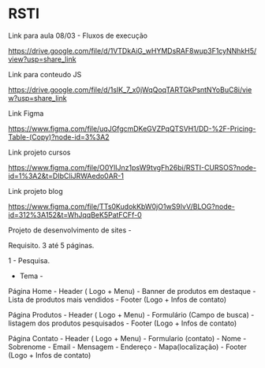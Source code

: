 # RSTI

Link para aula 08/03 - Fluxos de execução

https://drive.google.com/file/d/1VTDkAiG_wHYMDsRAF8wup3F1cyNNhkH5/view?usp=share_link

Link para conteudo JS

https://drive.google.com/file/d/1sIK_7_x0jWqQoqTARTGkPsntNYoBuC8i/view?usp=share_link


Link Figma

https://www.figma.com/file/uqJGfgcmDKeGVZPqQTSVH1/DD-%2F-Pricing-Table-(Copy)?node-id=3%3A2


Link projeto cursos

https://www.figma.com/file/O0YlIJnz1psW9tvgFh26bi/RSTI-CURSOS?node-id=1%3A2&t=DIbCliJRWAedo0AR-1


Link projeto blog

https://www.figma.com/file/TTs0KudokKbW0jO1wS9IvV/BLOG?node-id=312%3A152&t=WhJqqBeK5PatFCFf-0


Projeto de desenvolvimento de sites - 

Requisito. 3 até 5 páginas.

1 - Pesquisa.

- Tema -


Página Home
    - Header ( Logo + Menu)
    - Banner de produtos em destaque
    - Lista de produtos mais vendidos
    - Footer (Logo + Infos de contato)


Página Produtos
    - Header ( Logo + Menu)
    - Formulário (Campo de busca)
    - listagem dos produtos pesquisados
    - Footer (Logo + Infos de contato)


Página Contato
    - Header ( Logo + Menu)
    - Formulario (contato)
        - Nome
        - Sobrenome
        - Email
        - Mensagem
    - Endereço
        - Mapa(localização)
    - Footer (Logo + Infos de contato)
